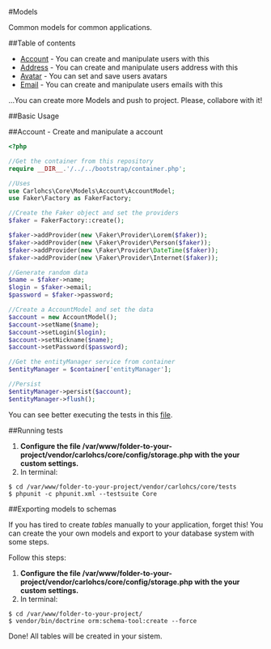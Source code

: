 #Models

Common models for common applications.

##Table of contents

- [Account](./Account) - You can create and manipulate users with this
- [Address](./Address) - You can create and manipulate users address with this 
- [Avatar](./Avatar) - You can set and save users avatars
- [Email](./Email) - You can create and manipulate users emails with this 

...You can create more Models and push to project. Please, collabore with it!


##Basic Usage

##Account - Create and manipulate a account

```php
<?php

//Get the container from this repository
require __DIR__.'/../../bootstrap/container.php';

//Uses
use Carlohcs\Core\Models\Account\AccountModel;
use Faker\Factory as FakerFactory;

//Create the Faker object and set the providers
$faker = FakerFactory::create();

$faker->addProvider(new \Faker\Provider\Lorem($faker));
$faker->addProvider(new \Faker\Provider\Person($faker));
$faker->addProvider(new \Faker\Provider\DateTime($faker));
$faker->addProvider(new \Faker\Provider\Internet($faker));

//Generate random data
$name = $faker->name;
$login = $faker->email;
$password = $faker->password;

//Create a AccountModel and set the data
$account = new AccountModel();
$account->setName($name);
$account->setLogin($login);
$account->setNickname($name);
$account->setPassword($password);

//Get the entityManager service from container
$entityManager = $container['entityManager'];

//Persist
$entityManager->persist($account);
$entityManager->flush();
```

You can see better executing the tests in this [file](../../tests/Models/AccountModelTest.php).

##Running tests

1. **Configure the file /var/www/folder-to-your-project/vendor/carlohcs/core/config/storage.php with the your custom settings.**
2. In terminal:

```
$ cd /var/www/folder-to-your-project/vendor/carlohcs/core/tests
$ phpunit -c phpunit.xml --testsuite Core
```

##Exporting models to schemas

If you has tired to create *tables* manually to your application, forget this! You can create the your own models and export to your database system with some steps.

Follow this steps:

1. **Configure the file /var/www/folder-to-your-project/vendor/carlohcs/core/config/storage.php with the your custom settings.**
2. In terminal:

```
$ cd /var/www/folder-to-your-project/
$ vendor/bin/doctrine orm:schema-tool:create --force
```

Done! All tables will be created in your sistem.

